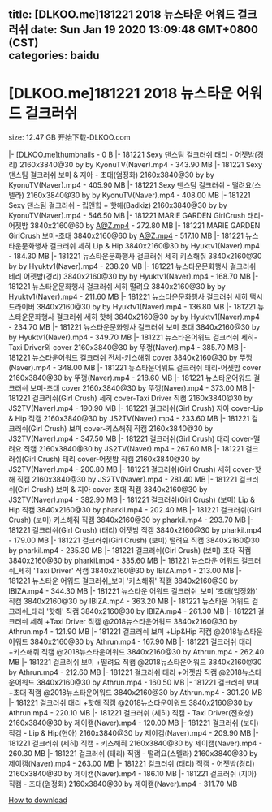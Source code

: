
title: [DLKOO.me]181221 2018 뉴스타운 어워드 걸크러쉬
date: Sun Jan 19 2020 13:09:48 GMT+0800 (CST)    
categories: baidu
---

# [DLKOO.me]181221 2018 뉴스타운 어워드 걸크러쉬
size: 12.47 GB
 开始下载-DLKOO.com
 
|- [DLKOO.me]thumbnails - 0 B
|- 181221 Sexy 댄스팀 걸크러쉬 태리 - 어젯밤(경리) 2160x3840@30 by by KyonuTV(Naver).mp4 - 343.90 MB
|- 181221 Sexy 댄스팀 걸크러쉬 보미 & 지아 - 초대(엄정화) 2160x3840@30 by by KyonuTV(Naver).mp4 - 405.90 MB
|- 181221 Sexy 댄스팀 걸크러쉬 - 떨려요(스텔라) 2160x3840@30 by by KyonuTV(Naver).mp4 - 408.00 MB
|- 181221 Sexy 댄스팀 걸크러쉬 - 립앤힙 + 핫해(Badkiz) 2160x3840@30 by by KyonuTV(Naver).mp4 - 546.50 MB
|- 181221 MARIE GARDEN GirlCrush 태리-어젯밤 3840x2160@60 by A@Z.mp4 - 272.80 MB
|- 181221 MARIE GARDEN GirlCrush 보미-초대 3840x2160@60 by A@Z.mp4 - 517.10 MB
|- 181221 뉴스타운문화행사 걸크러쉬 세히 Lip & Hip 3840x2160@30 by Hyuktv1(Naver).mp4 - 184.30 MB
|- 181221 뉴스타운문화행사 걸크러쉬 세히 키스해줘 3840x2160@30 by by Hyuktv1(Naver).mp4 - 238.20 MB
|- 181221 뉴스타운문화행사 걸크러쉬 테리 어젯밤(경리) 3840x2160@30 by by Hyuktv1(Naver).mp4 - 168.70 MB
|- 181221 뉴스타운문화행사 걸크러쉬 세히 떨려요 3840x2160@30 by by Hyuktv1(Naver).mp4 - 211.60 MB
|- 181221 뉴스타운문화행사 걸크러쉬 세히 택시 드라이버 3840x2160@30 by by Hyuktv1(Naver).mp4 - 136.80 MB
|- 181221 뉴스타운문화행사 걸크러쉬 세히 핫해 3840x2160@30 by by Hyuktv1(Naver).mp4 - 234.70 MB
|- 181221 뉴스타운문화행사 걸크러쉬 보미 초대 3840x2160@30 by by Hyuktv1(Naver).mp4 - 349.70 MB
|- 181221 뉴스타운어워드 걸크러쉬 세히-Taxi Driver외 cover 2160x3840@30 by 뚜껑(Naver).mp4 - 385.70 MB
|- 181221 뉴스타운어워드 걸크러쉬 전체-키스해줘 cover 3840x2160@30 by 뚜껑(Naver).mp4 - 348.00 MB
|- 181221 뉴스타운어워드 걸크러쉬 태리-어젯밤 cover 2160x3840@30 by 뚜껑(Naver).mp4 - 218.60 MB
|- 181221 뉴스타운어워드 걸크러쉬 보미-초대 cover 2160x3840@30 by 뚜껑(Naver).mp4 - 373.00 MB
|- 181221 걸크러쉬(Girl Crush) 세히 cover-Taxi Driver 직캠 2160x3840@30 by JS2TV(Naver).mp4 - 190.90 MB
|- 181221 걸크러쉬(Girl Crush) 지아 cover-Lip & Hip 직캠 2160x3840@30 by JS2TV(Naver).mp4 - 233.60 MB
|- 181221 걸크러쉬(Girl Crush) 보미 cover-키스해줘 직캠 2160x3840@30 by JS2TV(Naver).mp4 - 347.50 MB
|- 181221 걸크러쉬(Girl Crush) 태리 cover-떨려요 직캠 2160x3840@30 by JS2TV(Naver).mp4 - 267.60 MB
|- 181221 걸크러쉬(Girl Crush) 태리 cover-어젯밤 직캠 2160x3840@30 by JS2TV(Naver).mp4 - 200.80 MB
|- 181221 걸크러쉬(Girl Crush) 세히 cover-핫해 직캠 2160x3840@30 by JS2TV(Naver).mp4 - 281.40 MB
|- 181221 걸크러쉬(Girl Crush) 보미 & 지아 cover 초대 직캠 3840x2160@30 by JS2TV(Naver).mp4 - 382.90 MB
|- 181221 걸크러쉬(Girl Crush) (보미) Lip & Hip 직캠 3840x2160@30 by pharkil.mp4 - 202.40 MB
|- 181221 걸크러쉬(Girl Crush) (보미) 키스해줘 직캠 3840x2160@30 by pharkil.mp4 - 293.70 MB
|- 181221 걸크러쉬(Girl Crush) (태리) 어젯밤 직캠 3840x2160@30 by pharkil.mp4 - 179.00 MB
|- 181221 걸크러쉬(Girl Crush) (보미) 떨려요 직캠 3840x2160@30 by pharkil.mp4 - 235.30 MB
|- 181221 걸크러쉬(Girl Crush) (보미) 초대 직캠 3840x2160@30 by pharkil.mp4 - 335.60 MB
|- 181221 뉴스타운 어워드 걸크러쉬_세히 'Taxi Driver' 직캠 3840x2160@30 by IBIZA.mp4 - 213.00 MB
|- 181221 뉴스타운 어워드 걸크러쉬_보미 '키스해줘' 직캠 3840x2160@30 by IBIZA.mp4 - 344.30 MB
|- 181221 뉴스타운 어워드 걸크러쉬_보미 '초대(엄정화)' 직캠 3840x2160@30 by IBIZA.mp4 - 363.20 MB
|- 181221 뉴스타운 어워드 걸크러쉬_태리 '핫해' 직캠 3840x2160@30 by IBIZA.mp4 - 261.30 MB
|- 181221 걸크러쉬 세히 +Taxi Driver 직캠 @2018뉴스타운어워드 3840x2160@30 by Athrun.mp4 - 121.90 MB
|- 181221 걸크러쉬 보미 +Lip&Hip 직캠 @2018뉴스타운어워드 3840x2160@30 by Athrun.mp4 - 167.90 MB
|- 181221 걸크러쉬 태리 +키스해줘 직캠 @2018뉴스타운어워드 3840x2160@30 by Athrun.mp4 - 262.40 MB
|- 181221 걸크러쉬 보미 +떨려요 직캠 @2018뉴스타운어워드 3840x2160@30 by Athrun.mp4 - 212.60 MB
|- 181221 걸크러쉬 태리 +어젯밤 직캠 @2018뉴스타운어워드 3840x2160@30 by Athrun.mp4 - 160.50 MB
|- 181221 걸크러쉬 보미 +초대 직캠 @2018뉴스타운어워드 3840x2160@30 by Athrun.mp4 - 301.20 MB
|- 181221 걸크러쉬 태리 +핫해 직캠 @2018뉴스타운어워드 3840x2160@30 by Athrun.mp4 - 220.10 MB
|- 181221 걸크러쉬 (세히) 직캠 - Taxi Driver(전효성) 2160x3840@30 by 제이캠(Naver).mp4 - 120.00 MB
|- 181221 걸크러쉬 (보미) 직캠 - Lip & Hip(현아) 2160x3840@30 by 제이캠(Naver).mp4 - 209.90 MB
|- 181221 걸크러쉬 (세히) 직캠 - 키스해줘 2160x3840@30 by 제이캠(Naver).mp4 - 260.30 MB
|- 181221 걸크러쉬 (태리) 직캠 - 떨려요(스텔라) 2160x3840@30 by 제이캠(Naver).mp4 - 263.00 MB
|- 181221 걸크러쉬 (태리) 직캠 - 어젯밤(경리) 2160x3840@30 by 제이캠(Naver).mp4 - 186.10 MB
|- 181221 걸크러쉬 (지아) 직캠 - 초대(엄정화) 2160x3840@30 by 제이캠(Naver).mp4 - 311.70 MB

[How to download](https://bpcam.bemobtrk.com/go/2ceec3aa-1ca2-46d6-b9ff-aaa5c184517c?jno=26)